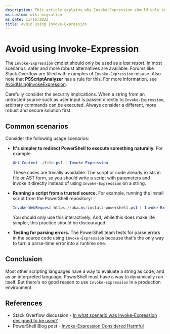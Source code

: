 ```yaml
---
description: This article explains why Invoke-Expression should only be used as a last resort.
ms.custom: wiki-migration
ms.date: 11/16/2022
title: Avoid using Invoke-Expression
---
```

# Avoid using Invoke-Expression

The `Invoke-Expression` cmdlet should only be used as a _last resort_. In most scenarios, safer and
more robust alternatives are available. Forums like Stack Overflow are filled with examples of
`Invoke-Expression` misuse. Also note that **PSScriptAnalyzer** has a rule for this. For more
information, see
[AvoidUsingInvokeExpression](/powershell/utility-modules/psscriptanalyzer/rules/avoidusinginvokeexpression).

Carefully consider the security implications. When a string from an untrusted source such as user
input is passed directly to `Invoke-Expression`, arbitrary commands can be executed. Always consider
a different, more robust and secure solution first.

## Common scenarios

Consider the following usage scenarios:

- **It's simpler to redirect PowerShell to execute something naturally.** For example:

  ```powershell
  Get-Content ./file.ps1 | Invoke-Expression
  ```

  These cases are trivially avoidable. The script or code already exists in file or AST form, so you
  should write a script with parameters and invoke it directly instead of using `Invoke-Expression`
  on a string.

- **Running a script from a trusted source.** For example, running the install script from the
  PowerShell repository:

  ```powershell
  Invoke-WebRequest https://aka.ms/install-powershell.ps1 | Invoke-Expression
  ```

  You should only use this interactively. And, while this does make life simpler, this practice
  should be discouraged.

- **Testing for parsing errors.** The PowerShell team tests for parse errors in the source code
  using `Invoke-Expression` because that's the only way to turn a parse-time error into a runtime
  one.

## Conclusion

Most other scripting languages have a way to evaluate a string as code, and as an interpreted
language, PowerShell must have a way to dynamically run itself. But there's no good reason to use
`Invoke-Expression` in a production environment.

## References

- Stack Overflow discussion -
  [In what scenario was Invoke-Expression designed to be used?](https://stackoverflow.com/a/51252636/45375)
- PowerShell Blog post -
  [Invoke-Expression Considered Harmful](https://devblogs.microsoft.com/powershell/invoke-expression-considered-harmful/)

